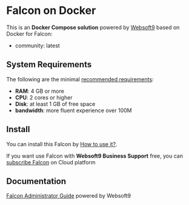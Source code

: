 # Falcon on Docker  

This is an **Docker Compose solution** powered by [Websoft9](https://www.websoft9.com) based on Docker for Falcon:


 - community:  latest


## System Requirements

The following are the minimal [recommended requirements](https://github.com/falcon/docker#recommended-system-requirements):

* **RAM**: 4 GB or more
* **CPU**: 2 cores or higher
* **Disk**: at least 1 GB of free space
* **bandwidth**: more fluent experience over 100M  

## Install

You can install this Falcon by [How to use it?](https://github.com/Websoft9/docker-library#how-to-use-it).   

If you want use Falcon with **Websoft9 Business Support** free, you can [subscribe Falcon](https://www.websoft9.com/apps) on Cloud platform

## Documentation

[Falcon Administrator Guide](https://support.websoft9.com/docs/falcon) powered by Websoft9